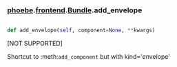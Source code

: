 ### [phoebe](phoebe.md).[frontend](phoebe.frontend.md).[Bundle](phoebe.frontend.Bundle.md).add_envelope

```py

def add_envelope(self, component=None, **kwargs)

```



[NOT SUPPORTED]

Shortcut to :meth:`add_component` but with kind='envelope'

